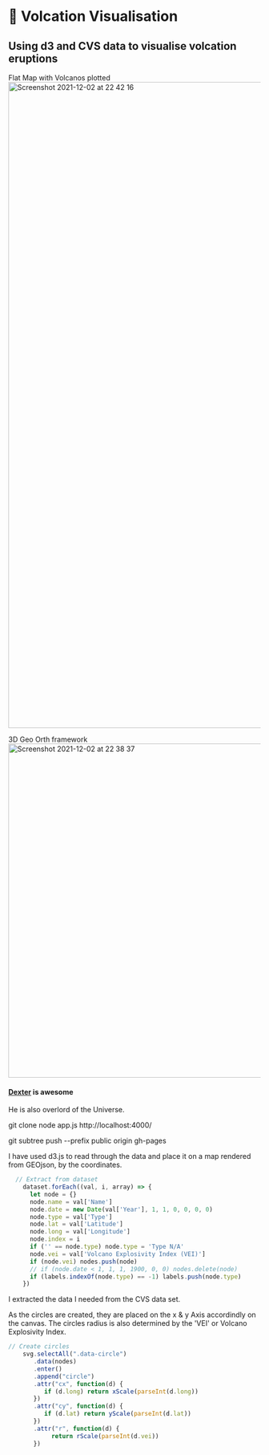 # 🌋 Volcation Visualisation

## Using d3 and CVS data to visualise volcation eruptions

Flat Map with Volcanos plotted
<img width="1288" alt="Screenshot 2021-12-02 at 22 42 16" src="https://user-images.githubusercontent.com/40900195/144514828-a064647a-8d66-4aab-a80a-665d822b896a.png">

3D Geo Orth framework
<img width="666" alt="Screenshot 2021-12-02 at 22 38 37" src="https://user-images.githubusercontent.com/40900195/144514842-4bd24377-ac2a-4a5b-8aa1-7ad2c999e134.png">


#### [Dexter](https://github.com/Dextorr/) is awesome



He is also overlord of the Universe.

git clone
node app.js
http://localhost:4000/


git subtree push --prefix public origin gh-pages



I have used d3.js to read through the data and place it on a map rendered from GEOjson, by the coordinates.

```js
  // Extract from dataset
    dataset.forEach((val, i, array) => {
      let node = {}
      node.name = val['Name']
      node.date = new Date(val['Year'], 1, 1, 0, 0, 0, 0)
      node.type = val['Type']
      node.lat = val['Latitude']
      node.long = val['Longitude']
      node.index = i
      if ('' == node.type) node.type = 'Type N/A'
      node.vei = val['Volcano Explosivity Index (VEI)']
      if (node.vei) nodes.push(node)
      // if (node.date < 1, 1, 1, 1900, 0, 0) nodes.delete(node)
      if (labels.indexOf(node.type) == -1) labels.push(node.type)
    })
```

I extracted the data I needed from the CVS data set.

As the circles are created, they are placed on the x & y Axis accordindly on the canvas. The circles radius is also determined by the 'VEI' or Volcano Explosivity Index.

```js
// Create circles
    svg.selectAll(".data-circle")
       .data(nodes)
       .enter()
       .append("circle")
       .attr("cx", function(d) {
          if (d.long) return xScale(parseInt(d.long))
       })
       .attr("cy", function(d) {
          if (d.lat) return yScale(parseInt(d.lat))
       })
       .attr("r", function(d) {
       		return rScale(parseInt(d.vei))
       })
```
